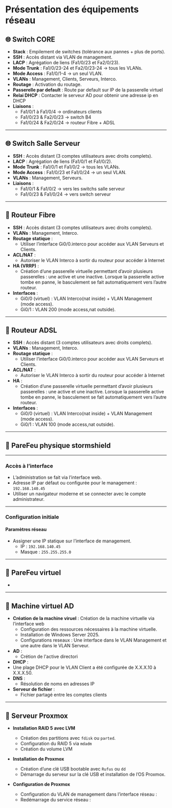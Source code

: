 # Présentation des équipements réseau

## 🌐 Switch CORE
- **Stack** : Empilement de switches (tolérance aux pannes + plus de ports).
- **SSH** : Accès distant via VLAN de management.
- **LACP** : Agrégation de liens (Fa1/0/23 et Fa2/0/23).
- **Mode Trunk** : Fa1/0/23-24 et Fa2/0/23-24 → tous les VLANs.
- **Mode Access** : Fa1/0/1-4 → un seul VLAN.
- **VLANs** : Management, Clients, Serveurs, Interco.
- **Routage** : Activation du routage.
- **Passerelle par default** : Route par default sur IP de la passerelle virtuel
- **Relai DHCP** : Contacter le serveur AD pour obtenir une adresse ip en DHCP
- **Liaisons** :
  - Fa1/0/1 à Fa1/0/4 → ordinateurs clients  
  - Fa1/0/23 & Fa2/0/23 → switch B4  
  - Fa1/0/24 & Fa2/0/24 → routeur Fibre + ADSL  

---

## 🌐 Switch Salle Serveur
- **SSH** : Accès distant (3 comptes utilisateurs avec droits complets).
- **LACP** : Agrégation de liens (Fa1/0/1 et Fa1/0/2).
- **Mode Trunk** : Fa1/0/1 et Fa1/0/2 → tous les VLANs.
- **Mode Access** : Fa1/0/23 et Fa1/0/24 → un seul VLAN.
- **VLANs** : Management, Serveurs.
- **Liaisons** :
  - Fa1/0/1 & Fa1/0/2 → vers les switchs salle serveur  
  - Fa1/0/23 & Fa1/0/24 → vers switch serveur  

---

## 📡 Routeur Fibre
- **SSH** : Accès distant (3 comptes utilisateurs avec droits complets).
- **VLANs** : Management, Interco.
- **Routage statique** :
  - Utiliser l’interface Gi0/0.interco pour accéder aux VLAN Serveurs et Clients.
- **ACL/NAT** :
  - Autoriser le VLAN Interco à sortir du routeur pour accéder à Internet
- **HA (VRRP)** :
  - Création d’une passerelle virtuelle permettant d’avoir plusieurs passerelles : une active et une inactive. Lorsque la passerelle active tombe en panne, le basculement se fait automatiquement vers l’autre routeur.
- **Interfaces** :
  - Gi0/0 (virtuel) : VLAN Interco(nat inside) + VLAN Management (mode access).
  - Gi0/1 : VLAN 200 (mode access,nat outside).

---

## 📡 Routeur ADSL
- **SSH** : Accès distant (3 comptes utilisateurs avec droits complets).
- **VLANs** : Management, Interco.
- **Routage statique** :
  - Utiliser l’interface Gi0/0.interco pour accéder aux VLAN Serveurs et Clients.
- **ACL/NAT** :
  - Autoriser le VLAN Interco à sortir du routeur pour accéder à Internet
- **HA** :
  - Création d’une passerelle virtuelle permettant d’avoir plusieurs passerelles : une active et une inactive. Lorsque la passerelle active tombe en panne, le basculement se fait automatiquement vers l’autre routeur.
- **Interfaces** :
  - Gi0/0 (virtuel) : VLAN Interco(nat inside) + VLAN Management (mode access).
  - Gi0/1 : VLAN 100 (mode access,nat outside).

---

## 🚫 PareFeu physique stormshield

---

### Accès à l’interface

- L’administration se fait via l’interface web.  
- Adresse IP par défaut ou configurée pour le management : `192.168.140.45`  
- Utiliser un navigateur moderne et se connecter avec le compte administrateur.  

---

### Configuration initiale

#### Paramètres réseau
- Assigner une IP statique sur l’interface de management.
  - IP : `192.168.140.45`
  - Masque : `255.255.255.0`
 
---

## 🚫 PareFeu virtuel
 - 

---
## 🔷  Machine virtuel AD
- **Création de la machine viruel** : Création de la machine virtuelle via l’interface web
  - Configuration des ressources nécessaires à la machine virtuelle.
  - Installation de Windows Server 2025.
  - Configurations reseaux : Une interface dans le VLAN Management et une autre dans le VLAN Serveur.
- **AD** :
  - Crétion de l'active directori
- **DHCP** : 
 - Une plage DHCP pour le VLAN Client a été configurée de X.X.X.10 à X.X.X.50.
- **DNS** :
  - Résolution de noms en adresses IP
- **Serveur de fichier** :
  - Fichier partagé entre les comptes clients

---

## 🔷 Serveur Proxmox

- **Installation RAID 5 avec LVM**
  - Création des partitions avec `fdisk` ou `parted`.
  - Configuration du RAID 5 via `mdadm` 
  - Création du volume LVM 

- **Installation de Proxmox**
  - Création d’une clé USB bootable avec `Rufus` ou `dd` 
  - Démarrage du serveur sur la clé USB et installation de l’OS Proxmox.

- **Configuration de Proxmox**
  - Configuration du VLAN de management dans l’interface réseau :
  - Redémarrage du service réseau :



